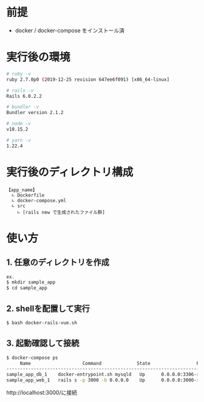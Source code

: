# 前提
 - docker / docker-compose をインストール済
 
# 実行後の環境
```bash
# ruby -v
ruby 2.7.0p0 (2019-12-25 revision 647ee6f091) [x86_64-linux]

# rails -v
Rails 6.0.2.2

# bundler -v
Bundler version 2.1.2

# node -v
v10.15.2

# yarn -v
1.22.4
```

# 実行後のディレクトリ構成
```
【app_name】
  ∟ Dockerfile
  ∟ docker-compose.yml
  ∟ src
    ∟ [rails new で生成されたファイル群]
```

# 使い方
## 1. 任意のディレクトリを作成

```bash
ex.
$ mkdir sample_app
$ cd sample_app
```

## 2. shellを配置して実行
```bash
$ bash docker-rails-vue.sh
```

## 3. 起動確認して接続
```bash
$ docker-compose ps
     Name                   Command             State                 Ports              
------------------------------------------------------------------------------------------
sample_app_db_1    docker-entrypoint.sh mysqld   Up      0.0.0.0:3306->3306/tcp, 33060/tcp
sample_app_web_1   rails s -p 3000 -b 0.0.0.0    Up      0.0.0.0:3000->3000/tcp
```
http://localhost:3000/に接続
